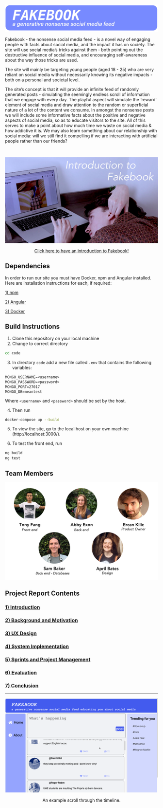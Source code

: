 <img title="FAKEBOOK: A Generative Nonsense Social Media Feed" alt="Header" src="/Documentation/Top_Header.jpg">

Fakebook - the nonsense social media feed - is a novel way of engaging people with facts about social media, and the impact it has on society. The site will use social media’s tricks against them - both pointing out the destructive influence of social media, and encouraging self-awareness about the way those tricks are used.

The site will mainly be targeting young people (aged 18 - 25) who are very reliant on social media without necessarily knowing its negative impacts - both on a personal and societal level.

The site’s concept is that it will provide an infinite feed of randomly generated posts - simulating the seemingly endless scroll of information that we engage with every day. The playful aspect will simulate the ‘reward’ element of social media and draw attention to the random or superficial nature of a lot of the content we consume. In amongst the nonsense posts we will include some informative facts about the positive and negative aspects of social media, so as to educate visitors to the site. All of this serves to make a point about how much time we waste on social media & how addictive it is. We may also learn something about our relationship with social media: will we still find it compelling if we are interacting with artificial people rather than our friends?

<br>

[![Group Project Video Presentation](Documentation/Video_thumbnail.jpg)](https://youtu.be/Zl2IwmQ15Hg)
<p align="center"><a href="https://youtu.be/Zl2IwmQ15Hg">Click here to have an introduction to Fakebook! </a></p>

## Dependencies
In order to run our site you must have Docker, npm and Angular installed. Here are installation instructions for each, if required:

[1) npm](https://github.com/segp-uob/segp/blob/main/dev/Worksheets/0_gettingstarted.md)

[2) Angular](https://github.com/segp-uob/segp/blob/main/dev/Worksheets/0_gettingstarted.md)

[3) Docker](https://github.com/segp-uob/segp/blob/main/dev/Worksheets/1_DevOps_Docker_CI.md)

## Build Instructions
1) Clone this repository on your local machine 
2) Change to correct directory
```bash
cd code
```
3) In directory ```code``` add a new file called ```.env``` that contains the following variables:
```vim
MONGO_USERNAME=<username>
MONGO_PASSWORD=<password>
MONGO_PORT=27017
MONGO_DB=meantest
```
Where ```<username>``` and ```<password>``` should be set by the host.

4) Then run
```bash
docker-compose up --build
```
5) To view the site, go to the local host on your own machine (http://localhost:3000/).

6) To test the front end, run
```bash
ng build
ng test
```
## Team Members
<p align="center">
   <img title="Team members" alt="Team member images" width="1000" src="/Documentation/Header.jpg">
</p>

## Project Report Contents

###  [1) Introduction](report/Introduction.md)

### [2) Background and Motivation](report/BackgroundAndMotivation.md)

### [3) UX Design](report/UXDesign.md)

### [4) System Implementation](report/SystemImplementation.md)

### [5) Sprints and Project Management](report/SprintsAndProjectManagements.md)

### [6) Evaluation](report/Evaluation.md)

### [7) Conclusion](report/Conclusion.md)

---

<p align="center">
  <img src="report/report_images/fakebook_scroll.gif" width="1000" alt="Fakebook scroll gif"/>
</p>

<p align="center">
  An example scroll through the timeline.
</p>
